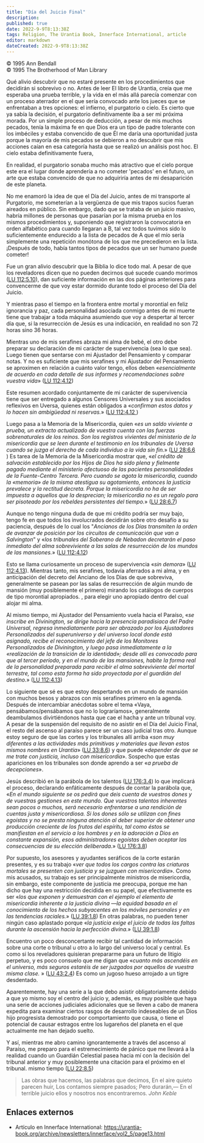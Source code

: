 ```yaml
---
title: "Día del Juicio Final"
description: 
published: true
date: 2022-9-9T8:13:38Z
tags: Religion, The Urantia Book, Innerface International, article
editor: markdown
dateCreated: 2022-9-9T8:13:38Z
---
```


<p class="v-card v-sheet theme--light grey lighten-3 px-2">© 1995 Ann Bendall<br>© 1995 The Brotherhood of Man Library</p>

Qué alivio descubrir que no estaré presente en los procedimientos que decidirán si sobrevivo o no. Antes de leer El libro de Urantia, creía que me esperaba una prueba terrible, y la vida en el más allá parecía comenzar con un proceso aterrador en el que sería convocado ante los jueces que se enfrentaban a tres opciones: el infierno, el purgatorio o cielo. Es cierto que ya sabía la decisión, el purgatorio definitivamente iba a ser mi próxima morada. Por un simple proceso de deducción, a pesar de mis muchos pecados, tenía la máxima fe en que Dios era un tipo de padre tolerante con los imbéciles y estaba convencido de que Él me daría una oportunidad justa porque la mayoría de mis pecados se debieron a no descubrir que mis acciones caían en esa categoría hasta que se realizó un análisis post hoc. El cielo estaba definitivamente fuera,

En realidad, el purgatorio sonaba mucho más atractivo que el cielo porque este era el lugar donde aprendería a no cometer 'pecados' en el futuro, un arte que estaba convencido de que no adquiriría antes de mi desaparición de este planeta.

No me enamoró la idea de que el Día del Juicio, antes de mi transporte al Purgatorio, me someterían a la vergüenza de que mis trapos sucios fueran aireados en público. Sin embargo, dado que se trataba de un juicio masivo, habría millones de personas que pasarían por la misma prueba en los mismos procedimientos y, suponiendo que registraron la convocatoria en orden alfabético para cuando llegaran a B, tal vez todos tuvimos sido lo suficientemente endurecido a la lista de pecados de A que el mío sería simplemente una repetición monótona de los que me precedieron en la lista. ¡Después de todo, había tantos tipos de pecados que un ser humano puede cometer!

Fue un gran alivio descubrir que la Biblia lo dice todo mal. A pesar de que los reveladores dicen que no pueden decirnos qué sucede cuando morimos ([LU 112:5.10](/es/The_Urantia_Book/112#p5_10)), dan suficiente información en las dos páginas anteriores para convencerme de que voy estar dormido durante todo el proceso del Día del Juicio.

Y mientras paso el tiempo en la frontera entre mortal y morontial en feliz ignorancia y paz, cada personalidad asociada conmigo antes de mi muerte tiene que trabajar a toda máquina asumiendo que voy a despertar al tercer día que, si la resurrección de Jesús es una indicación, en realidad no son 72 horas sino 36 horas.

Mientras uno de mis serafines abraza mi alma de bebé, el otro debe preparar su declaración de mi carácter de supervivencia (sea lo que sea). Luego tienen que sentarse con mi Ajustador del Pensamiento y comparar notas. Y no es suficiente que mis serafines y mi Ajustador del Pensamiento se aproximen en relación a cuánto valor tengo, ellos deben «_esencialmente de acuerdo en cada detalle de sus informes y recomendaciones sobre vuestra vida_» ([LU 112:4.12](/es/El_libro_de_Urantia/112#p4_12))

Este resumen acordado conjuntamente de mi carácter de supervivencia tiene que ser entregado a algunos Censores Universales y sus asociados reflexivos en Uversa, quienes están obligados a «_confirman estos datos y lo hacen sin ambigüedad ni reservas._» ([LU 112:4.12 ](/es/El_libro_de_Urantia/112#p4_12))

Luego pasa a la Memoria de la Misericordia, quien «_es un saldo viviente a prueba, un extracto actualizado de vuestra cuenta con las fuerzas sobrenaturales de los reinos. Son los registros vivientes del ministerio de la misericordia que se leen durante el testimonio en los tribunales de Uversa cuando se juzga el derecho de cada individuo a la vida sin fin._» ([LU 28:6.6](/es/The_Urantia_Book/28#p6_6) ) Es tarea de la Memoria de la Misericordia mostrar que, «_el crédito de salvación establecido por los Hijos de Dios ha sido plena y fielmente pagado mediante el ministerio afectuoso de las pacientes personalidades de la Fuente-Centro Tercera. Pero cuando se agota la misericordia, cuando la «memoria» de la misma atestigua su agotamiento, entonces la justicia prevalece y la rectitud decreta. Porque la misericordia no ha de ser impuesta a aquellos que la desprecian; la misericordia no es un regalo para ser pisoteado por los rebeldes persistentes del tiempo._» ([LU 28:6.7](/es/The_Urantia_Book/28#p6_7))

Aunque no tengo ninguna duda de que mi crédito podría ser muy bajo, tengo fe en que todos los involucrados decidirán sobre otro desafío a su paciencia, después de lo cual los "_Ancianos de los Días transmiten la orden de avanzar de posición por los circuitos de comunicación que van a Salvington_" y «_los tribunales del Soberano de Nebadon decretarán el paso inmediato del alma sobreviviente a las salas de resurrección de los mundos de las mansiones._» ([LU 112:4.12](/es/The_Urantia_Book/112#p4_12))

Esto se llama curiosamente un proceso de supervivencia «_sin demora_» ([LU 112:4.13](/es/The_Urantia_Book/112#p4_13)). Mientras tanto, mis serafines, todavía aferrados a mi alma, y ​​en anticipación del decreto del Anciano de los Días de que sobreviva, generalmente se pasean por las salas de resurrección de algún mundo de mansión (muy posiblemente el primero) mirando los catálogos de cuerpos de tipo morontial apropiados. , para elegir uno apropiado dentro del cual alojar mi alma.

Al mismo tiempo, mi Ajustador del Pensamiento vuela hacia el Paraíso, «_se inscribe en Divinington, se dirige hacia la presencia paradisiaca del Padre Universal, regresa inmediatamente para ser abrazado por los Ajustadores Personalizados del superuniverso y del universo local donde está asignado, recibe el reconocimiento del jefe de los Monitores Personalizados de Divinington, y luego pasa inmediatamente a la «realización de la transición de la identidad»; desde allí es convocado para que al tercer período, y en el mundo de las mansiones, habite la forma real de la personalidad preparada para recibir el alma sobreviviente del mortal terrestre, tal como esta forma ha sido proyectada por el guardián del destino._» ([LU 112:4.13](/es/The_Urantia_Book/112#p4_13))

Lo siguiente que sé es que estoy despertando en un mundo de mansión con muchos besos y abrazos con mis serafines primero en la agenda. Después de intercambiar anécdotas sobre el tema «Vaya, pensábamos/pensábamos que no lo lograríamos», generalmente deambulamos divirtiéndonos hasta que cae el hacha y ante un tribunal voy. A pesar de la suspensión del requisito de no asistir en el Día del Juicio Final, el resto del ascenso al paraíso parece ser un caso judicial tras otro. Aunque estoy seguro de que las cortes y los tribunales allí arriba «_son muy diferentes a las actividades más primitivas y materiales que llevan estos mismos nombres en Urantia_» ([LU 33:8.6](/es/The_Urantia_Book/33#p8_6)) y que puede «_depender de que se me trate con justicia, incluso con misericordia_». Sospecho que estas apariciones en los tribunales son donde aprendo a ser «_a prueba de decepciones_».

Jesús describió en la parábola de los talentos ([LU 176:3.4](/es/The_Urantia_Book/176#p3_4)) lo que implicará el proceso, declarando enfáticamente después de contar la parábola que, «_En el mundo siguiente se os pedirá que deis cuenta de vuestros dones y de vuestras gestiones en este mundo. Que vuestros talentos inherentes sean pocos o muchos, será necesario enfrentarse a una rendición de cuentas justa y misericordiosa. Si los dones sólo se utilizan con fines egoístas y no se presta ninguna atención al deber superior de obtener una producción creciente de los frutos del espíritu, tal como éstos se manifiestan en el servicio a los hombres y en la adoración a Dios en constante expansión, esos administradores egoístas deben aceptar las consecuencias de su elección deliberada._» ([LU 176:3.8](/es/The_Urantia_Book/176#p3_8))

Por supuesto, los asesores y ayudantes seráficos de la corte estarán presentes, y es su trabajo «_ver que todos los cargos contra las criaturas mortales se presenten con justicia y se juzguen con misericordia_». Como mis acusados, su trabajo es ser principalmente ministros de misericordia, sin embargo, este componente de justicia me preocupa, porque me han dicho que hay una restricción decidida en su papel, que efectivamente es ser «_los que exponen y demuestran con el ejemplo el elemento de misericordia inherente a la justicia divina —la equidad basada en el conocimiento de los hechos subyacentes en los móviles personales y en las tendencias raciales._» ([LU 39:1.8](/es/The_Urantia_Book/39#p1_8)) En otras palabras, no pueden tener ningún caso aplastado porque «_la justicia exige el juicio de todas las faltas durante la ascensión hacia la perfección divina._» ([LU 39:1.8](/es/The_Urantia_Book/39#p1_8))

Encuentro un poco desconcertante recibir tal cantidad de información sobre una corte o tribunal u otro a lo largo del universo local y central. Es como si los reveladores quisieran prepararme para un futuro de litigio perpetuo, y es poco consuelo que me digan que «_cuanto más ascendéis en el universo, más seguros estaréis de ser juzgados por aquellos de vuestra misma clase._ » ([LU 43:2.4](/es/The_Urantia_Book/43#p2_4)) Es como un jugoso hueso arrojado a un tigre desdentado.

Aparentemente, hay una serie a la que debo asistir obligatoriamente debido a que yo mismo soy el centro del juicio y, además, es muy posible que haya una serie de acciones judiciales adicionales que se lleven a cabo de manera expedita para examinar ciertos rasgos de desarrollo indeseables de un Dios hijo progresista demostrado por comportamiento que causa, o tiene el potencial de causar estragos entre los lugareños del planeta en el que actualmente me han dejado suelto.

Y así, mientras me abro camino ignorantemente a través del ascenso al Paraíso, me preparo para el estremecimiento de pánico que me llevará a la realidad cuando un Guardián Celestial pasea hacia mí con la decisión del tribunal anterior y muy posiblemente una citación para el próximo en el tribunal. mismo tiempo ([LU 22:8.5](/es/The_Urantia_Book/22#p8_5))

> Las obras que hacemos, las palabras que decimos,
> En el aire quieto parecen huir,
> Los contamos siempre pasados;
> Pero durarán,—
> En el terrible juicio ellos y nosotros nos encontraremos.
>   _John Keble_

## Enlaces externos

- Artículo en Innerface International: https://urantia-book.org/archive/newsletters/innerface/vol2_5/page13.html


